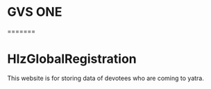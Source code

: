 
# GVS ONE
=======
# HlzGlobalRegistration

This website is for storing data of devotees who are coming to yatra.
